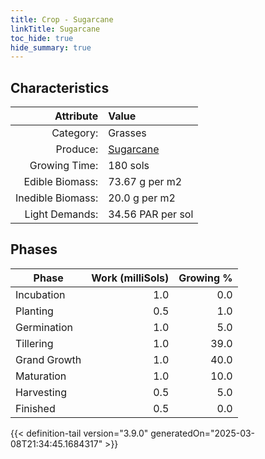 ```yaml
---
title: Crop - Sugarcane
linkTitle: Sugarcane
toc_hide: true
hide_summary: true
---
```

<!-- This is generated by the MarsSim HelpGenertor, do not edit. -->

## Characteristics

| Attribute      | Value |
|--------:|:------|
|Category:|Grasses|
|Produce:|[Sugarcane](/docs/definitions/resource/sugarcane)|
|Growing Time:|180 sols|
|Edible Biomass:|73.67 g per m2|
|Inedible Biomass:|20.0 g per m2|
|Light Demands:|34.56 PAR per sol|

## Phases

| Phase           | Work (milliSols) | Growing % |
|-----------|------:|--------:|
|Incubation|1.0|0.0|
|Planting|0.5|1.0|
|Germination|1.0|5.0|
|Tillering|1.0|39.0|
|Grand Growth|1.0|40.0|
|Maturation|1.0|10.0|
|Harvesting|0.5|5.0|
|Finished|0.5|0.0|


{{< definition-tail version="3.9.0" generatedOn="2025-03-08T21:34:45.1684317" >}}

